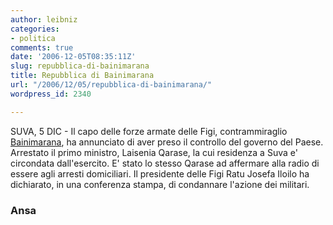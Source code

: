 ```yaml
---
author: leibniz
categories:
- politica
comments: true
date: '2006-12-05T08:35:11Z'
slug: repubblica-di-bainimarana
title: Repubblica di Bainimarana
url: "/2006/12/05/repubblica-di-bainimarana/"
wordpress_id: 2340

---
```

SUVA, 5 DIC - Il capo delle forze armate delle Figi, contrammiraglio [Bainimarana](https://www.ansa.it/site/notizie/awnplus/topnews/news/2006-12-05_1059052.html), ha annunciato di aver preso il controllo del governo del Paese. Arrestato il primo ministro, Laisenia Qarase, la cui residenza a Suva e' circondata dall'esercito. E' stato lo stesso Qarase ad affermare alla radio di essere agli arresti domiciliari. Il presidente delle Figi Ratu Josefa Iloilo ha dichiarato, in una conferenza stampa, di condannare l'azione dei militari.

### Ansa
